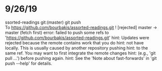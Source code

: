 # 9/26/19
ssorted-readings git:(master) git push                      
To https://github.com/bourbakis/assorted-readings.git
 ! [rejected]        master -> master (fetch first)
error: failed to push some refs to 'https://github.com/bourbakis/assorted-readings.git'
hint: Updates were rejected because the remote contains work that you do
hint: not have locally. This is usually caused by another repository pushing
hint: to the same ref. You may want to first integrate the remote changes
hint: (e.g., 'git pull ...') before pushing again.
hint: See the 'Note about fast-forwards' in 'git push --help' for details.
